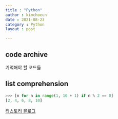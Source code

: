 ```yaml
---
title : "Python"
author : kimchoeun
date : 2021-08-23
category : Python
layout : post

---
```


## code archive

기억해야 할 코드들

## list comprehension

```python
>>> [n for n in range(1, 10 + 1) if n % 2 == 0]
[2, 4, 6, 8, 10]
```

[티스토리 블로그](https://cooding99.tistory.com/)

